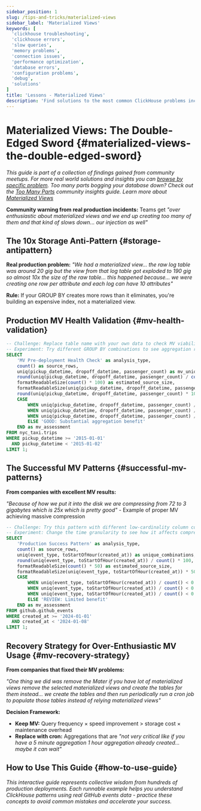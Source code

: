```yaml
---
sidebar_position: 1
slug: /tips-and-tricks/materialized-views
sidebar_label: 'Materialized Views'
keywords: [
  'clickhouse troubleshooting',
  'clickhouse errors',
  'slow queries',
  'memory problems', 
  'connection issues',
  'performance optimization',
  'database errors',
  'configuration problems',
  'debug',
  'solutions'
]
title: 'Lessons - Materialized Views'
description: 'Find solutions to the most common ClickHouse problems including slow queries, memory errors, connection issues, and configuration problems.'
---
```


# Materialized Views: The Double-Edged Sword {#materialized-views-the-double-edged-sword}
*This guide is part of a collection of findings gained from community meetups. For more real world solutions and insights you can [browse by specific problem](./community-wisdom.md).*
*Too many parts bogging your database down? Check out the [Too Many Parts](./too-many-parts.md) community insights guide.*
*Learn more about [Materialized Views]()*

**Community warning from real production incidents:** Teams get *"over enthusiastic about materialized views and we end up creating too many of them and that kind of slows down... our injection as well"*

## The 10x Storage Anti-Pattern {#storage-antipattern}

**Real production problem:** *"We had a materialized view... the raw log table was around 20 gig but the view from that log table got exploded to 190 gig so almost 10x the size of the raw table... this happened because... we were creating one row per attribute and each log can have 10 attributes"*

**Rule:** If your GROUP BY creates more rows than it eliminates, you're building an expensive index, not a materialized view.

## Production MV Health Validation {#mv-health-validation}

```sql runnable editable
-- Challenge: Replace table name with your own data to check MV viability
-- Experiment: Try different GROUP BY combinations to see aggregation ratios
SELECT 
    'MV Pre-deployment Health Check' as analysis_type,
    count() as source_rows,
    uniq(pickup_datetime, dropoff_datetime, passenger_count) as mv_unique_combinations,
    round(uniq(pickup_datetime, dropoff_datetime, passenger_count) / count() * 100, 2) as aggregation_ratio_percent,
    formatReadableSize(count() * 100) as estimated_source_size,
    formatReadableSize(uniq(pickup_datetime, dropoff_datetime, passenger_count) * 100) as estimated_mv_size,
    round(uniq(pickup_datetime, dropoff_datetime, passenger_count) * 100 / (count() * 100), 1) as storage_multiplier,
    CASE 
        WHEN uniq(pickup_datetime, dropoff_datetime, passenger_count) / count() > 0.95 THEN 'PROBLEM: MV will be larger than source!'
        WHEN uniq(pickup_datetime, dropoff_datetime, passenger_count) / count() > 0.7 THEN 'BAD: Massive storage waste (190GB scenario)'
        WHEN uniq(pickup_datetime, dropoff_datetime, passenger_count) / count() > 0.3 THEN 'QUESTIONABLE: High storage overhead'
        ELSE 'GOOD: Substantial aggregation benefit'
    END as mv_assessment
FROM nyc_taxi.trips
WHERE pickup_datetime >= '2015-01-01' 
  AND pickup_datetime < '2015-01-02'
LIMIT 1;
```

## The Successful MV Patterns {#successful-mv-patterns}

**From companies with excellent MV results:**

*"Because of how we put it into the disk we are compressing from 72 to 3 gigabytes which is 25x which is pretty good"* - Example of proper MV achieving massive compression

```sql runnable editable
-- Challenge: Try this pattern with different low-cardinality column combinations
-- Experiment: Change the time granularity to see how it affects compression
SELECT 
    'Production Success Pattern' as analysis_type,
    count() as source_rows,
    uniq(event_type, toStartOfHour(created_at)) as unique_combinations,
    round(uniq(event_type, toStartOfHour(created_at)) / count() * 100, 4) as aggregation_ratio_percent,
    formatReadableSize(count() * 50) as estimated_source_size,
    formatReadableSize(uniq(event_type, toStartOfHour(created_at)) * 50) as estimated_mv_size,
    CASE 
        WHEN uniq(event_type, toStartOfHour(created_at)) / count() < 0.001 THEN 'OUTSTANDING: Like the 72GB→3GB compression example'
        WHEN uniq(event_type, toStartOfHour(created_at)) / count() < 0.01 THEN 'EXCELLENT: Massive aggregation benefit'
        WHEN uniq(event_type, toStartOfHour(created_at)) / count() < 0.1 THEN 'GOOD: Strong aggregation'
        ELSE 'REVIEW: Limited benefit'
    END as mv_assessment
FROM github.github_events
WHERE created_at >= '2024-01-01' 
  AND created_at < '2024-01-08'
LIMIT 1;
```

## Recovery Strategy for Over-Enthusiastic MV Usage {#mv-recovery-strategy}

**From companies that fixed their MV problems:**

*"One thing we did was remove the Mater if you have lot of materialized views remove the selected materialized views and create the tables for them instead... we create the tables and then run periodically run a cron job to populate those tables instead of relying materialized views"*

**Decision Framework:**
- **Keep MV:** Query frequency × speed improvement > storage cost × maintenance overhead
- **Replace with cron:** Aggregations that are *"not very critical like if you have a 5 minute aggregation 1 hour aggregation already created... maybe it can wait"*

## How to Use This Guide {#how-to-use-guide}

*This interactive guide represents collective wisdom from hundreds of production deployments. Each runnable example helps you understand ClickHouse patterns using real GitHub events data - practice these concepts to avoid common mistakes and accelerate your success.*
